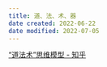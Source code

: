 ```yaml
---
title: 道、法、术、器
date created: 2022-06-22
date modified: 2022-07-05
---
```


[“道法术”思维模型 - 知乎](https://zhuanlan.zhihu.com/p/281934400)
